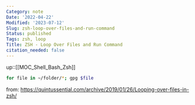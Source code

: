 ```yaml
---
Category: note
Date: '2022-04-22'
Modified: '2023-07-12'
Slug: zsh-loop-over-files-and-run-command
Status: published
Tags: zsh, loop
Title: ZSH - Loop Over Files and Run Command
citation_needed: false
---
```

up::[[MOC_Shell_Bash_Zsh]]

```sh
for file in ~/folder/*; gpg $file
```
from: https://quintussential.com/archive/2019/01/26/Looping-over-files-in-zsh/